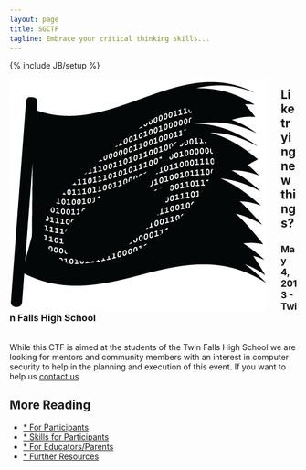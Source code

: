 ```yaml
---
layout: page
title: SGCTF
tagline: Embrace your critical thinking skills...
---
```

{% include JB/setup %}

<div style="width:475px;float:left;"><img alt="SocialGeeks CTF" src="/assets/themes/twitter/images/SG_CTF_flag1.png" title="SocialGeeks CTF" /></div>

<div style="margin-top:10px;">
<h2>Like trying new things?</h2>
<h3>May 4, 2013 - Twin Falls High School</h3>
<p class='muted'><br />While this CTF is aimed at the students of the Twin Falls High School we are looking for mentors and community members with an interest in computer security to help in the planning and execution of this event.  If you want to help us <a href="about.html">contact us</a></p>

<h2>More Reading</h2>
<ul class="unstyled">
	<li><a href="participants.html">* For Participants</a></li>
	<li><a href="skills.html">* Skills for Participants</a></li>
	<li><a href="parentsteachers.html">* For Educators/Parents</a></li>
	<li><a href="resources.html">* Further Resources</a></li>
</ul>
</div>
<div style="clear:both">&nbsp;</div>
